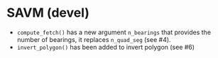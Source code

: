 # SAVM (devel)

* `compute_fetch()` has a new argument `n_bearings` that provides the number of bearings, it replaces `n_quad_seg` (see #4). 
* `invert_polygon()` has been added to invert polygon (see #6)